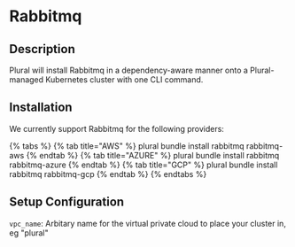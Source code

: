 
# Rabbitmq

## Description
Plural will install Rabbitmq in a dependency-aware manner onto a Plural-managed Kubernetes cluster with one CLI command.

## Installation
We currently support Rabbitmq for the following providers:

{% tabs %}
{% tab title="AWS" %} plural bundle install rabbitmq rabbitmq-aws {% endtab %} {% tab title="AZURE" %} plural bundle install rabbitmq rabbitmq-azure {% endtab %} {% tab title="GCP" %} plural bundle install rabbitmq rabbitmq-gcp {% endtab %}
{% endtabs %}

## Setup Configuration
`vpc_name`: Arbitary name for the virtual private cloud to place your cluster in, eg "plural"


    
